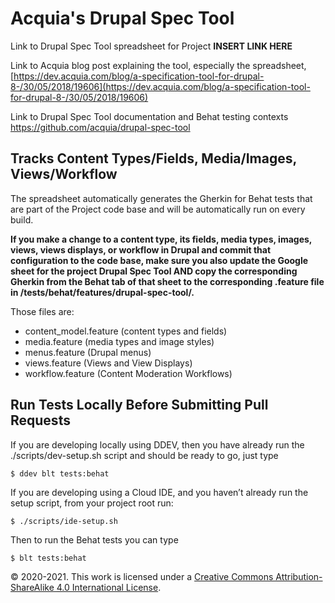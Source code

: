 # Acquia's Drupal Spec Tool

Link to Drupal Spec Tool spreadsheet for Project **INSERT LINK HERE**

Link to Acquia blog post explaining the tool, especially the spreadsheet, [https://dev.acquia.com/blog/a-specification-tool-for-drupal-8-/30/05/2018/19606](https://dev.acquia.com/blog/a-specification-tool-for-drupal-8-/30/05/2018/19606)

Link to Drupal Spec Tool documentation and Behat testing contexts <https://github.com/acquia/drupal-spec-tool>

## Tracks Content Types/Fields, Media/Images, Views/Workflow

The spreadsheet automatically generates the Gherkin for Behat tests that are part of the Project code base and will be automatically run on every build.

<div class="notice">

**If you make a change to a content type, its fields, media types, images, views, views displays, or workflow in Drupal and commit that configuration to the code base, make sure you also update the Google sheet for the project Drupal Spec Tool <span class="underline">AND</span> copy the corresponding Gherkin from the Behat tab of that sheet to the corresponding .feature file in /tests/behat/features/drupal-spec-tool/.**

</div>

Those files are:

*  content\_model.feature (content types and fields) 
*  media.feature (media types and image styles)
*  menus.feature (Drupal menus)
*  views.feature (Views and View Displays)
*  workflow.feature (Content Moderation Workflows)
 
<!---- Use this text if a very large project results in exceeding the Google sheets character limit, see https://github.com/acquia/drupal-spec-tool/issues/11#issuecomment-802017294
 Note, if you change a content type, paragraph type or field, notice the special instructions on the Behat tab of the Drupal Spec Tool sheet. The fields are on a separate tab due to the number of fields and the 50,000 character limit on Google sheets. You copy the cell from the Behat tab of the sheet into the content\_model.feature, then select and copy the A column of the Behat Fields tab and paste it below the cell’s content. There likely will be blank lines at the end of the file, they should be deleted.
--->

## Run Tests Locally Before Submitting Pull Requests

If you are developing locally using DDEV, then you have already run the ./scripts/dev-setup.sh script and should be ready to go, just type

    $ ddev blt tests:behat

If you are developing using a Cloud IDE, and you haven’t already run the setup script, from your project root run:

    $ ./scripts/ide-setup.sh

Then to run the Behat tests you can type

    $ blt tests:behat

© 2020-2021. This work is licensed under a [Creative Commons Attribution-ShareAlike 4.0 International License](http://creativecommons.org/licenses/by-sa/4.0/).
